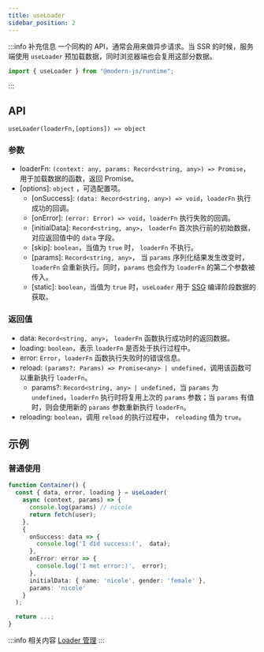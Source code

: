 ```yaml
---
title: useLoader
sidebar_position: 2
---
```


:::info 补充信息
一个同构的 API，通常会用来做异步请求。当 SSR 的时候，服务端使用 `useLoader` 预加载数据，同时浏览器端也会复用这部分数据。

```ts
import { useLoader } from "@modern-js/runtime";
```

:::

## API

`useLoader(loaderFn,[options]) => object`

### 参数

- loaderFn: `(context: any, params: Record<string, any>) => Promise`，用于加载数据的函数，返回 Promise。
- [options]: `object` ，可选配置项。
  - [onSuccess]: `(data: Record<string, any>) => void`，`loaderFn` 执行成功的回调。
  - [onError]: `(error: Error) => void`，`loaderFn` 执行失败的回调。
  - [initialData]: `Record<string, any>`， `loaderFn` 首次执行前的初始数据，对应返回值中的 `data` 字段。
  - [skip]: `boolean`，当值为 `true` 时， `loaderFn` 不执行。
  - [params]: `Record<string, any>`， 当 `params` 序列化结果发生改变时，`loaderFn` 会重新执行。同时，`params` 也会作为 `loaderFn` 的第二个参数被传入。
  - [static]: `boolean`，当值为 `true` 时，`useLoader` 用于 [SSG](/docs/guides/features/server-side/web/ssg) 编译阶段数据的获取。

### 返回值

- data: `Record<string, any>`， `loaderFn` 函数执行成功时的返回数据。
- loading: `boolean`，表示 `loaderFn` 是否处于执行过程中。
- error: `Error`，`loaderFn` 函数执行失败时的错误信息。
- reload: `(params?: Params) => Promise<any> | undefined`，调用该函数可以重新执行 `loaderFn`。
  - params?: `Record<string, any> | undefined`，当 `params` 为 `undefined`，`loaderFn` 执行时将复用上次的 `params` 参数；当 `params` 有值时，则会使用新的 `params` 参数重新执行 `loaderFn`。
- reloading: `boolean`，调用 `reload` 的执行过程中， `reloading` 值为 `true`。

## 示例

### 普通使用

```ts
function Container() {
  const { data, error, loading } = useLoader(
    async (context, params) => {
      console.log(params) // nicole
      return fetch(user);
    },
    {
      onSuccess: data => {
        console.log('I did success:(',  data);
      },
      onError: error => {
        console.log('I met error:)',  error);
      },
      initialData: { name: 'nicole', gender: 'female' },
      params: 'nicole'
    }
  );

  return ...;
}
```

:::info 相关内容
[Loader 管理](/docs/guides/features/runtime/use-loader)
:::
